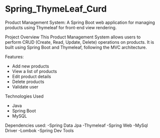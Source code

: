 # Spring_ThymeLeaf_Curd


Product Management System:
A Spring Boot web application for managing products using Thymeleaf for front-end view rendering.

Project Overview
This Product Management System allows users to perform CRUD (Create, Read, Update, Delete) operations on products. It is built using Spring Boot and Thymeleaf, following the MVC architecture.

Features:
- Add new products
- View a list of products
- Edit product details
- Delete products
- Validate user

Technologies Used
- Java
- Spring Boot
- MySQL

Dependencies used:
 -Spring Data Jpa
-Thymeleaf
-Spring Web
-MySql Driver
-Lombok
-Spring Dev Tools
